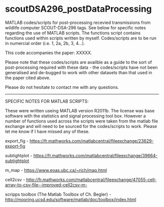 # scoutDSA296_postDataProcessing

MATLAB codes/scripts for post-processing recevied transmissions from wildlife computer SCOUT-DSA-296 tags.  See below for specific notes regarding the use of MATLAB scripts.  The functions script contains functions used within scripts written by myself.  Codes/scripts are to be run in numercial order (i.e. 1, 2a, 2b, 3, 4...).

This code accompanies the paper: XXXXX.

Please note that these codes/scripts are availble as a guide to the sort of post-processing required with these data - the codes/scripts have not been generalised and de-bugged to work with other datasets than that used in the paper cited above.

Please do not hesitate to contact me with any questions.

---------------------------------------------------------------------------------------------------------------------
SPECIFIC NOTES FOR MATLAB SCRIPTS:

These were written useing MATLAB version R2011b.  The license was base software with the statistics and signal processing tool box.  However a number of functions used across the scripts were taken from the matlab file exchange and will need to be sourced for the codes/scripts to work.  Please let me know if I have missed any of these.

export_fig - https://fr.mathworks.com/matlabcentral/fileexchange/23629-export-fig

subtightplot - https://fr.mathworks.com/matlabcentral/fileexchange/39664-subtightplot

m_map - https://www.eoas.ubc.ca/~rich/map.html

cell2csv - http://fr.mathworks.com/matlabcentral/fileexchange/47055-cell-array-to-csv-file--improved-cell2csv-m-

scripps toolbox (The Matlab Toolbox of Ch. Begler) - http://mooring.ucsd.edu/software/matlab/doc/toolbox/index.html
